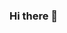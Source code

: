 ### Hi there 👋

<!--
**Jappynathaniel/jappynathaniel** is a ✨ _special_ ✨ repository because its `README.md` (this file) appears on your GitHub profile.

Here are some ideas to get you started:

- 🔭 I’m currently working on ... Chrome extensions
- 🌱 I’m currently learning ... c , python , Java 
- 👯 I’m looking to collaborate on ... Web developers
- 🤔 I’m looking for help with ... Web developers
- 💬 Ask me about ... content development 
- 📫 How to reach me: ... jasper715@gmail.com
- 😄 Pronouns: ... jappy 
- ⚡ Fun fact: ... parotta tastes better when it is soaked in salna 
-->
